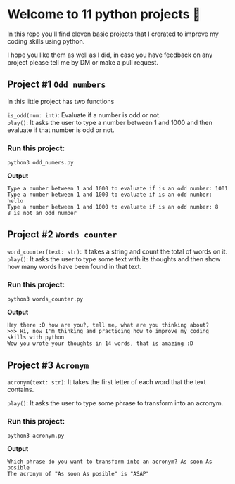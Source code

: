 # Welcome to 11 python projects :snake:

In this repo you'll find eleven basic projects that I crerated to improve my coding skills using python.  

I hope you like them as well as I did, in case you have feedback on any project please tell me by DM or make a pull request.

## Project #1 `Odd numbers`
In this little project has two functions 

`is_odd(num: int)`: Evaluate if a number is odd or not.
<br/>
`play()`: It asks the user to type a number between 1 and 1000 and then evaluate if that number is odd or not.

### **Run this project:**
```
python3 odd_numers.py
```

**Output**
```
Type a number between 1 and 1000 to evaluate if is an odd number: 1001
Type a number between 1 and 1000 to evaluate if is an odd number: hello
Type a number between 1 and 1000 to evaluate if is an odd number: 8
8 is not an odd number
```

## Project #2 `Words counter`
`word_counter(text: str)`: It takes a string and count the total of words on it.
<br/>
`play()`: It asks the user to type some text with its thoughts and then show how many words have been found in that text.
### **Run this project:**
```
python3 words_counter.py
```

**Output**
```
Hey there :D how are you?, tell me, what are you thinking about? 
>>> Hi, now I'm thinking and practicing how to improve my coding skills with python
Wow you wrote your thoughts in 14 words, that is amazing :D
```

## Project #3 `Acronym`
`acronym(text: str)`: It takes the first letter of each word that the text contains.
<br/>

`play()`: It asks the user to type some phrase to transform into an acronym.

### **Run this project:**
```
python3 acronym.py
```

**Output**
```
Which phrase do you want to transform into an acronym? As soon As posible
The acronym of "As soon As posible" is "ASAP"
```

